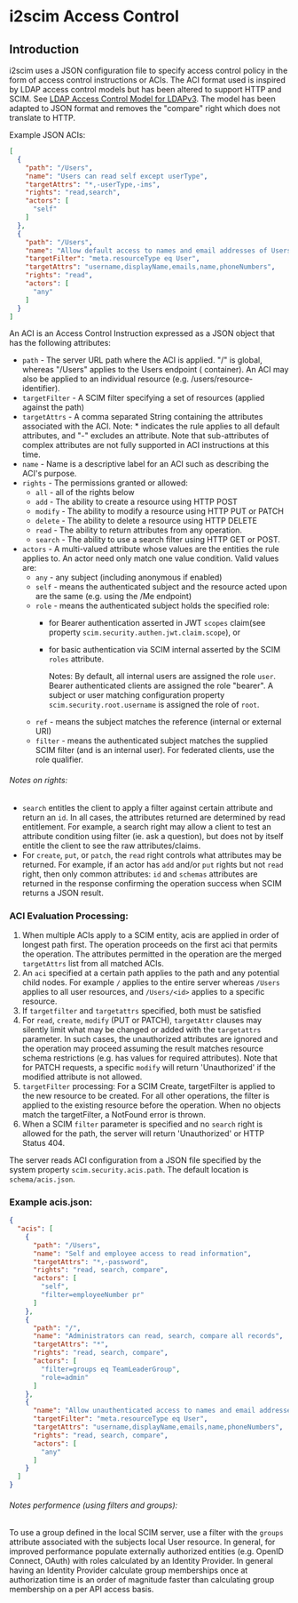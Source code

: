 # i2scim Access Control

## Introduction

i2scim uses a JSON configuration file to specify access control policy in the form of access control
instructions or ACIs. The ACI format used is inspired by LDAP access control models but has been altered to support HTTP
and SCIM. See [LDAP Access Control Model for LDAPv3](https://datatracker.ietf.org/doc/html/draft-ietf-ldapext-acl-model). 
The model has been adapted to JSON format and removes the "compare" right which does not translate to HTTP. 

Example JSON ACIs:

```json
[
  {
    "path": "/Users",
    "name": "Users can read self except userType",
    "targetAttrs": "*,-userType,-ims",
    "rights": "read,search",
    "actors": [
      "self"
    ]
  },
  {
    "path": "/Users",
    "name": "Allow default access to names and email addresses of Users",
    "targetFilter": "meta.resourceType eq User",
    "targetAttrs": "username,displayName,emails,name,phoneNumbers",
    "rights": "read",
    "actors": [
      "any"
    ]
  }
]
```

An ACI is an Access Control Instruction expressed as a JSON object that has the following attributes:

* `path` - The server URL path where the ACI is applied. "/" is global, whereas "/Users" applies to the Users endpoint (
  container). An ACI may also be applied to an individual resource (e.g. /users/resource-identifier).
* `targetFilter` - A SCIM filter specifying a set of resources (applied against the path)
* `targetAttrs` - A comma separated String containing the attributes associated with the ACI. Note: * 
  indicates the rule applies to all default attributes, and "-" excludes an attribute. Note that sub-attributes of 
  complex attributes are not fully supported in ACI instructions at this time.
* `name` - Name is a descriptive label for an ACI such as describing the ACI's purpose.
* `rights` - The permissions granted or allowed:
    * `all` - all of the rights below
    * `add` - The ability to create a resource using HTTP POST
    * `modify` - The ability to modify a resource using HTTP PUT or PATCH
    * `delete` - The ability to delete a resource using HTTP DELETE
    * `read` - The ability to return attributes from any operation.
    * `search` - The ability to use a search filter using HTTP GET or POST.
* `actors` - A multi-valued attribute whose values are the entities the rule applies to. An actor need only match one
  value condition. Valid values are:
    * `any` - any subject (including anonymous if enabled)
    * `self` - means the authenticated subject and the resource acted upon are the same (e.g. using the /Me endpoint)
    * `role` - means the authenticated subject holds the specified role:
        * for Bearer authentication asserted in JWT `scopes` claim(see property `scim.security.authen.jwt.claim.scope`),
          or
        * for basic authentication via SCIM internal asserted by the SCIM `roles` attribute.

          Notes: By default, all internal users are assigned the role `user`. Bearer authenticated clients are assigned
          the role "bearer". A subject or user matching configuration property `scim.security.root.username` is assigned
          the role of `root`.
    * `ref` - means the subject matches the reference (internal or external URI)
    * `filter` - means the authenticated subject matches the supplied SCIM filter (and is an internal user). For 
      federated clients, use the role qualifier.

###### Notes on rights:

* `search` entitles the client to apply a filter against certain attribute and return an `id`. In all cases, the
  attributes returned are determined by read entitlement. For example, a search right may allow a client to test an 
  attribute condition using filter (ie. ask a question), but does not by itself entitle the client to see the raw 
  attributes/claims.
* For `create`, `put`, or `patch`, the `read` right controls what attributes may be returned. For example, if an
  actor has `add` and/or `put` rights but not `read` right, then only common attributes: `id` and `schemas` 
  attributes are returned in the response confirming the operation success when SCIM returns a JSON result.

### ACI Evaluation Processing:

1. When multiple ACIs apply to a SCIM entity, acis are applied in order of longest path first. The operation proceeds on
   the first aci that permits the operation. The attributes permitted in the operation are the merged `targetAttrs` list
   from all matched ACIs.
2. An `aci` specified at a certain path applies to the path and any potential child nodes. For example `/` applies
   to the entire server whereas `/Users` applies to all user resources, and `/Users/<id>` applies to a specific resource.
3. If `targetfilter` and `targetattrs` specified, both must be satisfied
4. For `read`, `create`, `modify` (PUT or PATCH), `targetAttr` clauses may silently limit what may be changed or 
   added with the `targetattrs` parameter. In such cases, the unauthorized attributes are ignored and the operation may 
   proceed assuming the result matches resource schema restrictions (e.g. has values for required attributes). Note 
   that for PATCH requests, a specific `modify` will return 'Unauthorized' if the modified 
   attribute is not allowed.
5. `targetFilter` processing:  For a SCIM Create, targetFilter is applied to the new resource to be created. For all
   other operations, the filter is applied to the existing resource before the operation. When no objects match the
   targetFilter, a NotFound error is thrown.
6. When a SCIM `filter` parameter is specified and no `search` right is allowed for the path, the server will 
   return 'Unauthorized' or HTTP Status 404.

The server reads ACI configuration from a JSON file specified by the system property `scim.security.acis.path`. The
default location is `schema/acis.json`.

### Example acis.json:

```json
{
  "acis": [
    {
      "path": "/Users",
      "name": "Self and employee access to read information",
      "targetAttrs": "*,-password",
      "rights": "read, search, compare",
      "actors": [
        "self",
        "filter=employeeNumber pr"
      ]
    },
    {
      "path": "/",
      "name": "Administrators can read, search, compare all records",
      "targetAttrs": "*",
      "rights": "read, search, compare",
      "actors": [
        "filter=groups eq TeamLeaderGroup",
        "role=admin"
      ]
    },
    {
      "name": "Allow unauthenticated access to names and email addresses of Users",
      "targetFilter": "meta.resourceType eq User",
      "targetAttrs": "username,displayName,emails,name,phoneNumbers",
      "rights": "read, search, compare",
      "actors": [
        "any"
      ]
    }
  ]
}
```

###### Notes performence (using filters and groups):
To use a group defined in the local SCIM server, use a filter with the `groups` attribute associated with the 
subjects local User resource. In general, for improved performance populate 
externally authorized entities (e.g. OpenID Connect, OAuth) with roles calculated by an Identity Provider. In 
general having an Identity Provider calculate group memberships once at authorization time is an order of magnitude 
faster than calculating group membership on a per API access basis.